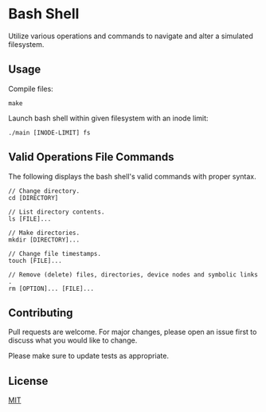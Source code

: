 # Bash Shell

Utilize various operations and commands to navigate and alter a simulated filesystem.
## Usage
Compile files:
```
make
```

Launch bash shell within given filesystem with an inode limit:
```
./main [INODE-LIMIT] fs
```

## Valid Operations File Commands
The following displays the bash shell's valid commands with proper syntax.
```
// Change directory.
cd [DIRECTORY]

// List directory contents.
ls [FILE]...

// Make directories.
mkdir [DIRECTORY]...

// Change file timestamps.
touch [FILE]...

// Remove (delete) files, directories, device nodes and symbolic links .
rm [OPTION]... [FILE]...
```

## Contributing
Pull requests are welcome. For major changes, please open an issue first to discuss what you would like to change.

Please make sure to update tests as appropriate.

## License
[MIT](https://choosealicense.com/licenses/mit/)
